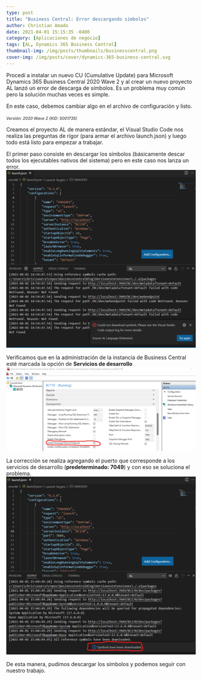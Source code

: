 ```yaml
---
type: post
title: "Business Central: Error descargando símbolos"
author: Christian Amado
date: 2021-04-01 15:15:35 -0400
category: [Aplicaciones de negocio]
tags: [AL, Dynamics 365 Business Central]
thumbnail-img: /img/posts/thumbnails/businesscentral.png
cover-img: /img/posts/cover/dynamics-365-business-central.svg
---
```


Procedí a instalar un nuevo CU (Cumulative Update) para Microsoft Dynamics 365 Business Central 2020 Wave 2 y al crear un nuevo proyecto AL lanzó un error de descarga de símbolos. Es un problema muy común pero la solución muchas veces es simple.  

En este caso, debemos cambiar algo en el archivo de configuración y listo.

<!--more-->
*<span style="font-size: 8pt;">Versión: 2020 Wave 2 (KID: 5001735)</span>*  

Creamos el proyecto AL de manera estándar, el Visual Studio Code nos realiza las preguntas de rigor (para armar el archivo launch.json) y luego todo está listo para empezar a trabajar.  

El primer paso consiste en descargar los símbolos (básicamente descar todos los ejecutables nativos del sistema) pero en este caso nos lanza un error.  
![](/img/posts/2021/04/01/SymbolsProblems1.png)  

Verificamos que en la administración de la instancia de Business Central esté marcada la opción de **Servicios de desarrollo**  
![](/img/posts/2021/04/01/SymbolsProblems2.png)  

La corrección se realiza agregando el puerto que corresponde a los servicios de desarrollo (**predeterminado: 7049**) y con eso se soluciona el problema.  
![](/img/posts/2021/04/01/SymbolsProblems3.png) 

De esta manera, pudimos descargar los símbolos y podemos seguir con nuestro trabajo.
